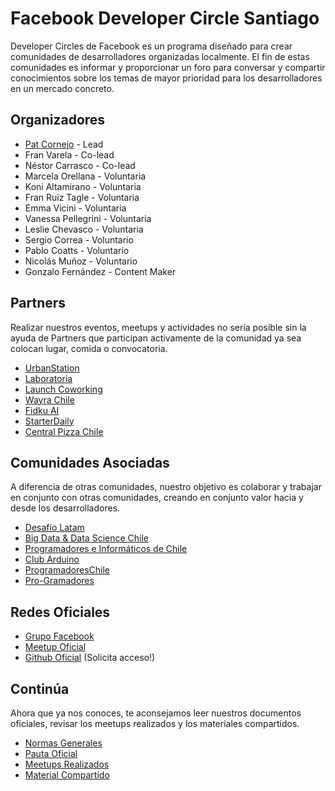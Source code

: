 # Facebook Developer Circle Santiago
Developer Circles de Facebook es un programa diseñado para crear comunidades de desarrolladores organizadas localmente. El fin de estas comunidades es informar y proporcionar un foro para conversar y compartir conocimientos sobre los temas de mayor prioridad para los desarrolladores en un mercado concreto.

## Organizadores

* [Pat Cornejo](http://patcornejo.ai)  - Lead
* Fran Varela - Co-lead
* Néstor Carrasco - Co-lead
* Marcela Orellana - Voluntaria
* Koni Altamirano - Voluntaria
* Fran Ruiz Tagle - Voluntaria
* Emma Vicini - Voluntaria
* Vanessa Pellegrini - Voluntaria
* Leslie Chevasco - Voluntaria
* Sergio Correa - Voluntario
* Pablo Coatts - Voluntario
* Nicolás Muñoz - Voluntario
* Gonzalo Fernández - Content Maker

## Partners
Realizar nuestros eventos, meetups y actividades no sería posible sin la ayuda de Partners que participan activamente de la comunidad ya sea colocan lugar, comida o convocatoria.

* [UrbanStation](http://Www.urbanstation.cl)
* [Laboratoria](http://laboratoria.la)
* [Launch Coworking](http://www.launchcoworking.cl)
* [Wayra Chile](https://www.openfuture.org/es/space/wayra-santiago)
* [Fidku AI](http://fidku.com)
* [StarterDaily](http://starterdaily.com)
* [Central Pizza Chile](https://www.centralpizzachile.cl/)

## Comunidades Asociadas
A diferencia de otras comunidades, nuestro objetivo es colaborar y trabajar en conjunto con otras comunidades, creando en conjunto valor hacia y desde los desarrolladores.

* [Desafío Latam](http://desafiolatam.com/)
* [Big Data & Data Science Chile](https://www.facebook.com/groups/big.data.science.chile/)
* [Programadores e Informáticos de Chile](https://www.facebook.com/groups/proinchile/)
* [Club Arduino](https://www.facebook.com/clubarduino.cl/)
* [ProgramadoresChile](https://www.facebook.com/groups/programadoreschile.org/)
* [Pro-Gramadores](https://www.facebook.com/pgramadores/)

## Redes Oficiales

* [Grupo Facebook](https://www.facebook.com/groups/DevCSantiago/)
* [Meetup Oficial](https://www.meetup.com/es-ES/Facebook-Developer-Circle-Santiago/)
* [Github Oficial](https://github.com/facebook-developer-circle-santiago) (Solicita acceso!)

## Continúa
Ahora que ya nos conoces, te aconsejamos leer nuestros documentos oficiales, revisar los meetups realizados y los materiales compartidos.

* [Normas Generales](./normas_generales.md)
* [Pauta Oficial](./pauta_oficial.md)
* [Meetups Realizados](./meetups.md)
* [Material Compartido](./recursos.md)


